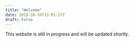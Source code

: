 ```yaml
---
title: "Welcome"
date: 2018-10-30T15:01:17Z
draft: False
---
```


This website is still in progress and will be updated shortly.
